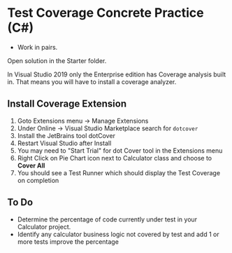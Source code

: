 # Test Coverage Concrete Practice (C#)

* Work in pairs.

Open solution in the Starter folder.

In Visual Studio 2019 only the Enterprise edition has Coverage analysis built in. That means you will have to install a coverage analyzer.

## Install Coverage Extension

1. Goto Extensions menu -> Manage Extensions
2. Under Online -> Visual Studio Marketplace search for `dotcover`
3. Install the JetBrains tool dotCover
4. Restart Visual Studio after Install
5. You may need to "Start Trial" for dot Cover tool in the Extensions menu
6. Right Click on Pie Chart icon next to Calculator class and choose to **Cover All**
7. You should see a Test Runner which should display the Test Coverage on completion

## To Do

* Determine the percentage of code currently under test in your Calculator project.
* Identify any calculator business logic not covered by test and add 1 or more tests improve the percentage
